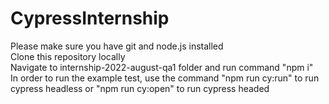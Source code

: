 # CypressInternship

Please make sure you have git and node.js installed<br>
Clone this repository locally<br>
Navigate to internship-2022-august-qa1 folder and run command "npm i"<br>
In order to run the example test, use the command "npm run cy:run" to run cypress headless or "npm run cy:open" to run cypress headed<br>
